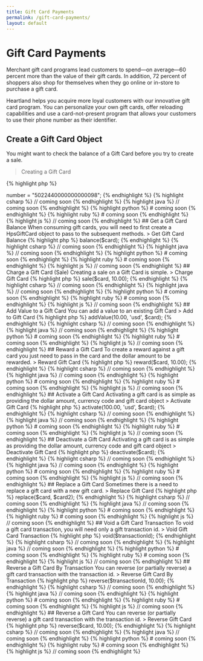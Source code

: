 ```yaml
---
title: Gift Card Payments
permalink: /gift-card-payments/
layout: default
---
```


# Gift Card Payments
Merchant gift card programs lead customers to spend—on average—60 percent more than the value of their gift cards. In addition, 72 percent of shoppers also shop for themselves when they go online or in-store to purchase a gift card.

Heartland helps you acquire more loyal customers with our innovative gift card program. You can personalize your own gift cards, offer reloading capabilities and use a card-not-present program that allows your customers to use their phone number as their identifier.

## Create a Gift Card Object

You might want to check the balance of a Gift Card before you try to create a sale.

> Creating a Gift Card

{% highlight php %}
<?php
$card = new HpsGiftCard();
$card->number = "5022440000000000098";
{% endhighlight %}

{% highlight csharp %}
// coming soon
{% endhighlight %}

{% highlight java %}
// coming soon
{% endhighlight %}

{% highlight python %}
# coming soon
{% endhighlight %}

{% highlight ruby %}
# coming soon
{% endhighlight %}

{% highlight js %}
// coming soon
{% endhighlight %}

## Get a Gift Card Balance

When consuming gift cards, you will need to first create a HpsGiftCard object to pass to the subsequent methods.

> Get Gift Card Balance

{% highlight php %}
<?php
$giftService = new HpsGiftCardService($config);
$response = $giftService->balance($card);
{% endhighlight %}

{% highlight csharp %}
// coming soon
{% endhighlight %}

{% highlight java %}
// coming soon
{% endhighlight %}

{% highlight python %}
# coming soon
{% endhighlight %}

{% highlight ruby %}
# coming soon
{% endhighlight %}

{% highlight js %}
// coming soon
{% endhighlight %}

## Charge a Gift Card (Sale)

Creating a sale on a Gift Card is simple.

> Charge Gift Card

{% highlight php %}
<?php
$giftService = new HpsGiftCardService($config);
$response = $giftService->sale($card, 10.00);
{% endhighlight %}

{% highlight csharp %}
// coming soon
{% endhighlight %}

{% highlight java %}
// coming soon
{% endhighlight %}

{% highlight python %}
# coming soon
{% endhighlight %}

{% highlight ruby %}
# coming soon
{% endhighlight %}

{% highlight js %}
// coming soon
{% endhighlight %}

## Add Value to a Gift Card

You can add a value to an existing Gift Card

> Add to Gift Card

{% highlight php %}
<?php
$giftService = new HpsGiftCardService($config);
$response = $giftService->addValue(10.00, 'usd', $card);
{% endhighlight %}

{% highlight csharp %}
// coming soon
{% endhighlight %}

{% highlight java %}
// coming soon
{% endhighlight %}

{% highlight python %}
# coming soon
{% endhighlight %}

{% highlight ruby %}
# coming soon
{% endhighlight %}

{% highlight js %}
// coming soon
{% endhighlight %}

## Reward a Gift Card

To create a reward against a gift card you just need to pass in the card and the dollar amount to be rewarded.

> Reward Gift Card

{% highlight php %}
<?php
$giftService = new HpsGiftCardService($config);
$response = $giftService->reward($card, 10.00);
{% endhighlight %}

{% highlight csharp %}
// coming soon
{% endhighlight %}

{% highlight java %}
// coming soon
{% endhighlight %}

{% highlight python %}
# coming soon
{% endhighlight %}

{% highlight ruby %}
# coming soon
{% endhighlight %}

{% highlight js %}
// coming soon
{% endhighlight %}

## Activate a Gift Card

Activating a gift card is as simple as providing the dollar amount, currency code and gift card object

> Activate Gift Card

{% highlight php %}
<?php
$giftService = new HpsGiftCardService($config);
$response = $giftService->activate(100.00, 'usd', $card);
{% endhighlight %}

{% highlight csharp %}
// coming soon
{% endhighlight %}

{% highlight java %}
// coming soon
{% endhighlight %}

{% highlight python %}
# coming soon
{% endhighlight %}

{% highlight ruby %}
# coming soon
{% endhighlight %}

{% highlight js %}
// coming soon
{% endhighlight %}

## Deactivate a Gift Card

Activating a gift card is as simple as providing the dollar amount, currency code and gift card object

> Deactivate Gift Card

{% highlight php %}
<?php
$giftService = new HpsGiftCardService($config);
$response = $giftService->deactivate($card);
{% endhighlight %}

{% highlight csharp %}
// coming soon
{% endhighlight %}

{% highlight java %}
// coming soon
{% endhighlight %}

{% highlight python %}
# coming soon
{% endhighlight %}

{% highlight ruby %}
# coming soon
{% endhighlight %}

{% highlight js %}
// coming soon
{% endhighlight %}

## Replace a Gift Card

Sometimes there is a need to replace a gift card with a new gift card.

> Replace Gift Card

{% highlight php %}
<?php
$giftService = new HpsGiftCardService($config);
$response = $giftService->replace($card, $card2);
{% endhighlight %}

{% highlight csharp %}
// coming soon
{% endhighlight %}

{% highlight java %}
// coming soon
{% endhighlight %}

{% highlight python %}
# coming soon
{% endhighlight %}

{% highlight ruby %}
# coming soon
{% endhighlight %}

{% highlight js %}
// coming soon
{% endhighlight %}

## Void a Gift Card Transaction

To void a gift card transaction, you will need only a gift transaction id.

> Void Gift Card Transaction

{% highlight php %}
<?php
$giftService = new HpsGiftCardService($config);
$response = $giftService->void($transactionId);
{% endhighlight %}

{% highlight csharp %}
// coming soon
{% endhighlight %}

{% highlight java %}
// coming soon
{% endhighlight %}

{% highlight python %}
# coming soon
{% endhighlight %}

{% highlight ruby %}
# coming soon
{% endhighlight %}

{% highlight js %}
// coming soon
{% endhighlight %}

## Reverse a Gift Card By Transaction

You can reverse (or partially reverse) a gift card transaction with the transaction id.

> Reverse Gift Card By Transaction

{% highlight php %}
<?php
$giftService = new HpsGiftCardService($config);
$response = $giftService->reverse($transactionId, 10.00);
{% endhighlight %}

{% highlight csharp %}
// coming soon
{% endhighlight %}

{% highlight java %}
// coming soon
{% endhighlight %}

{% highlight python %}
# coming soon
{% endhighlight %}

{% highlight ruby %}
# coming soon
{% endhighlight %}

{% highlight js %}
// coming soon
{% endhighlight %}

## Reverse a Gift Card

You can reverse (or partially reverse) a gift card transaction with the transaction id.

> Reverse Gift Card

{% highlight php %}
<?php
$giftService = new HpsGiftCardService($config);
$response = $giftService->reverse($card, 10.00);
{% endhighlight %}

{% highlight csharp %}
// coming soon
{% endhighlight %}

{% highlight java %}
// coming soon
{% endhighlight %}

{% highlight python %}
# coming soon
{% endhighlight %}

{% highlight ruby %}
# coming soon
{% endhighlight %}

{% highlight js %}
// coming soon
{% endhighlight %}
